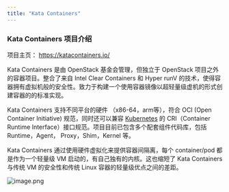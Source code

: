 ```yaml
---
title: "Kata Containers"
---
```


### Kata Containers 项目介绍

项目主页： https://katacontainers.io/

Kata Containers 是由 OpenStack 基金会管理，但独立于 OpenStack 项目之外的容器项目。整合了来自 Intel Clear Containers  和 Hyper runV 的技术，使得容器拥有虚拟机般的安全性。致力于构建一个使用容器镜像以超轻量级虚机的形式创建容器的的标准实现。

Kata Containers 支持不同平台的硬件 （x86-64，arm等），符合 OCI (Open Container Initiative) 规范，同时还可以兼容 [Kubernetes](https://www.oschina.net/p/kubernetes) 的 CRI（Container Runtime Interface）接口规范。项目目前已包含多个配套组件代码库，包括 Runtime，Agent， Proxy，Shim，Kernel 等。

Kata Containers 通过使用硬件虚拟化来提供容器间隔离，每个 container/pod 都是作为一个轻量级 VM 启动的，有自己独有的内核。这也缩短了 Kata Containers 与传统 VM 的安全性和传统 Linux 容器的轻量级优点之间的差距。

![image.png](https://intranetproxy.alipay.com/skylark/lark/0/2020/png/301940/1597914926147-5a0138d9-402d-4caa-9123-40b8f9a7d2b9.png?x-oss-process=image%2Fresize%2Cw_1500)

